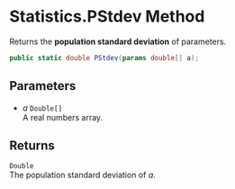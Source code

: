 # Statistics.PStdev Method

Returns the __population standard deviation__ of parameters.

```C#
public static double PStdev(params double[] a);
```

## Parameters
* _a_ `Double[]`  
  A real numbers array.

## Returns
`Double`  
The population standard deviation of _a_.

